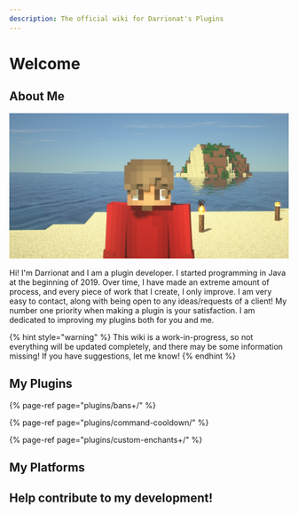 ```yaml
---
description: The official wiki for Darrionat's Plugins
---
```


# Welcome

## About Me

![](.gitbook/assets/2020-03-31_20.42.22.png)

Hi! I'm Darrionat and I am a plugin developer. I started programming in Java at the beginning of 2019. Over time, I have made an extreme amount of process, and every piece of work that I create, I only improve. I am very easy to contact, along with being open to any ideas/requests of a client! My number one priority when making a plugin is your satisfaction. I am dedicated to improving my plugins both for you and me.

{% hint style="warning" %}
This wiki is a work-in-progress, so not everything will be updated completely, and there may be some information missing! If you have suggestions, let me know! 
{% endhint %}

## My Plugins

{% page-ref page="plugins/bans+/" %}

{% page-ref page="plugins/command-cooldown/" %}

{% page-ref page="plugins/custom-enchants+/" %}

## My Platforms

## Help contribute to my development!

